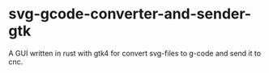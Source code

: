 # svg-gcode-converter-and-sender-gtk
A GUI written in rust with gtk4 for convert svg-files to g-code and send it to cnc.
